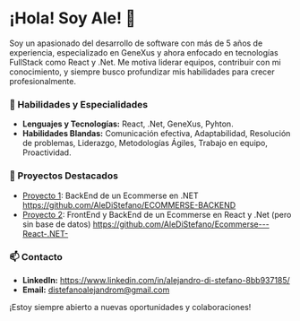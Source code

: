 # ¡Hola! Soy Ale! 👋

Soy un apasionado del desarrollo de software con más de 5 años de experiencia, especializado en GeneXus y ahora enfocado en tecnologías FullStack como React y .Net. Me motiva liderar equipos, contribuir con mi conocimiento, y siempre busco profundizar mis habilidades para crecer profesionalmente.

### 🌟 Habilidades y Especialidades
- **Lenguajes y Tecnologías:** React, .Net, GeneXus, Pyhton.
- **Habilidades Blandas:** Comunicación efectiva, Adaptabilidad, Resolución de problemas, Liderazgo, Metodologías Ágiles, Trabajo en equipo, Proactividad.

### 🚀 Proyectos Destacados
- [Proyecto 1](#): BackEnd de un Ecommerse en .NET https://github.com/AleDiStefano/ECOMMERSE-BACKEND
- [Proyecto 2](#): FrontEnd y BackEnd de un Ecommerse en React y .Net (pero sin base de datos) https://github.com/AleDiStefano/Ecommerse---React-.NET-

### 📫 Contacto
- **LinkedIn:** https://www.linkedin.com/in/alejandro-di-stefano-8bb937185/
- **Email:** distefanoalejandrom@gmail.com

¡Estoy siempre abierto a nuevas oportunidades y colaboraciones!
